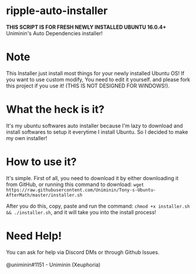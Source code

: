 # ripple-auto-installer
<b>**THIS SCRIPT IS FOR FRESH NEWLY INSTALLED UBUNTU 16.0.4+**</b><br>
Uniminin's Auto Dependencies installer!

# Note
This Installer just install most things for your newly installed Ubuntu OS! If you want to use custom modify, You need to edit it yourself. and please fork this project if you use it! (THIS IS NOT DESIGNED FOR WINDOWS!).

# What the heck is it?
It's my ubuntu softwares auto installer because I'm lazy to download and install softwares to setup it everytime I install Ubuntu. So I decided to make my own installer!

# How to use it?
It's simple. First of all, you need to download it by either downloading it from GitHub, or running this command to download:
`wget https://raw.githubusercontent.com/Uniminin/Tony-s-Ubuntu-AfterMath/master/installer.sh`

After you do this, copy, paste and run the command: `chmod +x installer.sh && ./installer.sh`, and it will take you into the install process!

# Need Help!
You can ask for help via Discord DMs or through Github Issues.<br>
<br>
@uniminin#1151 - Uniminin (Xeuphoria)
